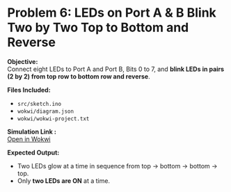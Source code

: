 # Problem 6: LEDs on Port A & B Blink Two by Two Top to Bottom and Reverse

**Objective:**  
Connect eight LEDs to Port A and Port B, Bits 0 to 7, and **blink LEDs in pairs (2 by 2) from top row to bottom row and reverse**.

**Files Included:**  
- `src/sketch.ino`  
- `wokwi/diagram.json`  
- `wokwi/wokwi-project.txt`  

**Simulation Link :**  
[Open in Wokwi](https://wokwi.com/projects/443686890519049217)

**Expected Output:**  
- Two LEDs glow at a time in sequence from top → bottom → bottom → top.  
- Only **two LEDs are ON** at a time.

